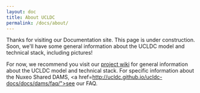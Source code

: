 ```yaml
---
layout: doc
title: About UCLDC
permalink: /docs/about/
---
```

Thanks for visiting our Documentation site. This page is under construction. Soon, we'll have some general information about the UCLDC model and technical stack, including pictures!

For now, we recommend you visit our [project wiki](https://wiki.library.ucsf.edu/display/UCLDC/Overview+of+UCLDC+Implementation) for general information about the UCLDC model and technical stack. For specific information about the Nuxeo Shared DAMS, <a href=http://ucldc.github.io/ucldc-docs/docs/dams/faq/">see our FAQ</a>.


<!-- 
--there will be the latest diagram and some descriptive info here--

##Data storage
Data for all collections designated for public access—whether managed in the shared DAMS or in other platforms—is harvested by CDL and stored in the UCLDC common index. “Data” includes item-level metadata and references to access copies of files, stored by CDL for the optimal display of content in public access points (described below).

##Exposure to public access points
CDL exposes all of the data in the common index to three public access points:

- The common index API, which can be used to query and display the data in custom interfaces
- The new Calisphere website (beta version to be released in Summer 2015)
- The Digital Public Library of America (DPLA) website and platform

##UCLDC Collection Administrators
UCLDC Collection Administrators perform administrative functions in the DAMS and Collection Registry on behalf of—and in close consultation with—their respective institutions. Specific responsibilities include:

- Authorizing users of the shared DAMS affiliated with their respective campus libraries
- Setting the appropriate permissions for shared DAMS users, using the Nuxeo interface
- Restricting access to their campuses’ resources in the shared DAMS (as necessary), using the Nuxeo interface
- Indicating which resources (if any) in the shared DAMS should be sent to Merritt for long-term preservation
- Authorizing editors of the Collection Registry (for adding and editing institution and collection data and harvest URLs)
- Indicating when their institutions’ collections are ready for harvest into the UCLDC common index
- Serving as first points of contact for CDL on issues and questions related to their respective institutions’ collections 
-->
